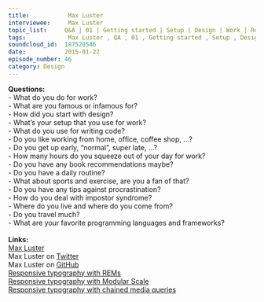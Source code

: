 ```yaml
--- 
title:           Max Luster 
interviewee:     Max Luster 
topic_list:     Q&A | 01 | Getting started | Setup | Design | Work | Routine | Exercise | Procrastination | Impostor syndrome | Programming languages
tags:            Max Luster , QA , 01 , Getting started , Setup , Design , Work , Routine , Exercise , Procrastination , Impostor syndrome , Programming languages
soundcloud_id:  187520546
date:           2015-01-22
episode_number: 46
category: Design
---
```


<p class="show_notes_display"><b>Questions:</b><br>- What do you do for work?<br>- What are you famous or infamous for?<br>- How did you start with design?<br>- What’s your setup that you use for work?<br>- What do you use for writing code?<br>- Do you like working from home, office, coffee shop, …?<br>- Do you get up early, “normal”, super late, …?<br>- How many hours do you squeeze out of your day for work?<br>- Do you have any book recommendations maybe?<br>- Do you have a daily routine?<br>- What about sports and exercise, are you a fan of that?<br>- Do you have any tips against procrastination?<br>- How do you deal with impostor syndrome?<br>- Where do you live and where do you come from?<br>- Do you travel much?<br>- What are your favorite programming languages and frameworks?<br><br><b>Links:</b><br><a rel="nofollow" target="_blank" href="http://www.maxluster.com/">Max Luster</a><br>Max Luster on <a rel="nofollow" target="_blank" href="https://twitter.com/maxluster">Twitter</a><br>Max Luster on <a rel="nofollow" target="_blank" href="https://github.com/maxluster">GitHub</a><br><a rel="nofollow" target="_blank" href="https://bugsnag.com/blog/responsive-typography-with-rems">Responsive typography with REMs</a><br><a rel="nofollow" target="_blank" href="https://bugsnag.com/blog/responsive-typography-with-modular-scale">Responsive typography with Modular Scale</a><br><a rel="nofollow" target="_blank" href="https://bugsnag.com/blog/responsive-typography-with-chained-media-queries">Responsive typography with chained media queries</a><br></p>
